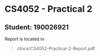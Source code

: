 # CS4052 - Practical 2
## Student: 190026921

Report is located in 
> /docs/CS4052-Practical-2-Report.pdf